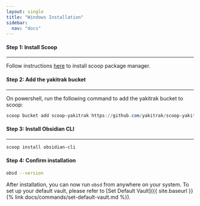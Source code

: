 ```yaml
---
layout: single
title: "Windows Installation"
sidebar:
  nav: "docs"
---
```


#### Step 1: Install Scoop

---
Follow instructions [here](https://scoop.sh/) to install scoop package manager.

#### Step 2: Add the yakitrak bucket

---
On powershell, run the following command to add the yakitrak bucket to scoop:
```powershell
scoop bucket add scoop-yakitrak https://github.com/yakitrak/scoop-yakitrak.git
```
#### Step 3: Install Obsidian CLI

---
```powershell
scoop install obsidian-cli
```

#### Step 4: Confirm installation

```zsh
obsd --version
```

After installation, you can now run `obsd` from anywhere on your system. To set up your default vault, please refer to [Set Default Vault]({{ site.baseurl }}{% link docs/commands/set-default-vault.md %}).



